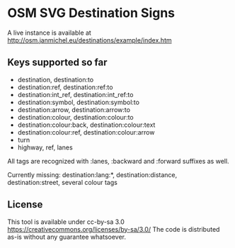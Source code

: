OSM SVG Destination Signs
=========================

A live instance is available at http://osm.janmichel.eu/destinations/example/index.htm

Keys supported so far
---------------------
  * destination, destination:to
  * destination:ref, destination:ref:to
  * destination:int_ref, destination:int_ref:to
  * destination:symbol, destination:symbol:to
  * destination:arrow, destination:arrow:to
  * destination:colour, destination:colour:to
  * destination:colour:back, destination:colour:text
  * destination:colour:ref, destination:colour:arrow
  * turn
  * highway, ref, lanes

All tags are recognized with :lanes, :backward and :forward suffixes as well.

Currently missing:  destination:lang:*, destination:distance, destination:street, several colour tags

License
-------
This tool is available under cc-by-sa 3.0 https://creativecommons.org/licenses/by-sa/3.0/ The code is distributed as-is without any guarantee whatsoever.


